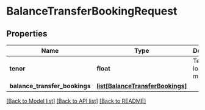 # BalanceTransferBookingRequest

## Properties
Name | Type | Description | Notes
------------ | ------------- | ------------- | -------------
**tenor** | **float** | Tenure of loan in months. | 
**balance_transfer_bookings** | [**list[BalanceTransferBookings]**](BalanceTransferBookings.md) |  | 

[[Back to Model list]](../README.md#documentation-for-models) [[Back to API list]](../README.md#documentation-for-api-endpoints) [[Back to README]](../README.md)


